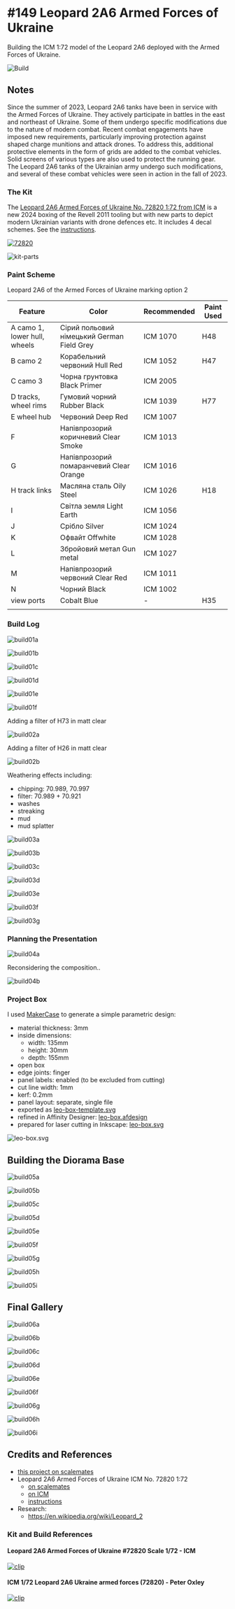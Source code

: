 # #149 Leopard 2A6 Armed Forces of Ukraine

Building the ICM 1:72 model of the Leopard 2A6 deployed with the Armed Forces of Ukraine.

![Build](./assets/Leopard2A6_build.jpg?raw=true)

## Notes

Since the summer of 2023, Leopard 2A6 tanks have been in service with the Armed Forces of Ukraine. They actively participate in battles in the east and northeast of Ukraine. Some of them undergo specific modifications due to the nature of modern combat. Recent combat engagements have imposed new requirements, particularly improving protection against shaped charge munitions and attack drones. To address this, additional protective elements in the form of grids are added to the combat vehicles. Solid screens of various types are also used to protect the running gear. The Leopard 2A6 tanks of the Ukrainian army undergo such modifications, and several of these combat vehicles were seen in action in the fall of 2023.

### The Kit

The [Leopard 2A6 Armed Forces of Ukraine No. 72820 1:72 from ICM](https://icm.com.ua/technique/leopard-2a6/)
is a new 2024 boxing of the Revell 2011 tooling but with new parts to depict modern Ukrainian variants with drone defences etc.
It includes 4 decal schemes.
See the [instructions](./assets/72820-instructions.pdf).

[![72820](./assets/72820.jpg)](https://www.scalemates.com/kits/icm-72820-leopard-2a6--1568423)

![kit-parts](./assets/72820-kit-parts.jpg?raw=true)

### Paint Scheme

Leopard 2A6 of the Armed Forces of Ukraine marking option 2

| Feature                      | Color                                      | Recommended | Paint Used |
|------------------------------|--------------------------------------------|-------------|------------|
| A camo 1, lower hull, wheels | Сірий польовий німецький German Field Grey | ICM 1070    | H48        |
| B camo 2                     | Корабельний червоний  Hull Red             | ICM 1052    | H47        |
| C camo 3                     | Чорна грунтовка  Black Primer              | ICM 2005    |            |
| D tracks, wheel rims         | Гумовий чорний  Rubber Black               | ICM 1039    | H77        |
| E wheel hub                  | Червоний  Deep Red                         | ICM 1007    |            |
| F                            | Напівпрозорий коричневий  Clear Smoke      | ICM 1013    |            |
| G                            | Напівпрозорий помаранчевий  Clear Orange   | ICM 1016    |            |
| H track links                | Масляна сталь  Oily Steel                  | ICM 1026    | H18        |
| I                            | Світла земля  Light Earth                  | ICM 1056    |            |
| J                            | Срібло  Silver                             | ICM 1024    |            |
| K                            | Офвайт  Offwhite                           | ICM 1028    |            |
| L                            | Збройовий метал  Gun metal                 | ICM 1027    |            |
| M                            | Напівпрозорий червоний  Clear Red          | ICM 1011    |            |
| N                            | Чорний  Black                              | ICM 1002    |            |
| view ports                   | Cobalt Blue                                | -           | H35        |
|                              |                                            |             |            |

### Build Log

![build01a](./assets/build01a.jpg?raw=true)

![build01b](./assets/build01b.jpg?raw=true)

![build01c](./assets/build01c.jpg?raw=true)

![build01d](./assets/build01d.jpg?raw=true)

![build01e](./assets/build01e.jpg?raw=true)

![build01f](./assets/build01f.jpg?raw=true)

Adding a filter of H73 in matt clear

![build02a](./assets/build02a.jpg?raw=true)

Adding a filter of H26 in matt clear

![build02b](./assets/build02b.jpg?raw=true)

Weathering effects including:

* chipping: 70.989, 70.997
* filter: 70.989 + 70.921
* washes
* streaking
* mud
* mud splatter

![build03a](./assets/build03a.jpg?raw=true)

![build03b](./assets/build03b.jpg?raw=true)

![build03c](./assets/build03c.jpg?raw=true)

![build03d](./assets/build03d.jpg?raw=true)

![build03e](./assets/build03e.jpg?raw=true)

![build03f](./assets/build03f.jpg?raw=true)

![build03g](./assets/build03g.jpg?raw=true)

### Planning the Presentation

![build04a](./assets/build04a.jpg?raw=true)

Reconsidering the composition..

![build04b](./assets/build04b.jpg?raw=true)

### Project Box

I used [MakerCase](https://en.makercase.com/) to generate a simple parametric design:

* material thickness: 3mm
* inside dimensions:
    * width: 135mm
    * height: 30mm
    * depth:  155mm
* open box
* edge joints: finger
* panel labels: enabled (to be excluded from cutting)
* cut line width: 1mm
* kerf: 0.2mm
* panel layout: separate, single file
* exported as [leo-box-template.svg](./assets/leo-box-template.svg)
* refined in Affinity Designer: [leo-box.afdesign](./assets/leo-box.afdesign)
* prepared for laser cutting in Inkscape: [leo-box.svg](./assets/leo-box.svg)

![leo-box.svg](./assets/leo-box.svg)

## Building the Diorama Base

![build05a](./assets/build05a.jpg?raw=true)

![build05b](./assets/build05b.jpg?raw=true)

![build05c](./assets/build05c.jpg?raw=true)

![build05d](./assets/build05d.jpg?raw=true)

![build05e](./assets/build05e.jpg?raw=true)

![build05f](./assets/build05f.jpg?raw=true)

![build05g](./assets/build05g.jpg?raw=true)

![build05h](./assets/build05h.jpg?raw=true)

![build05i](./assets/build05i.jpg?raw=true)

## Final Gallery

![build06a](./assets/build06a.jpg?raw=true)

![build06b](./assets/build06b.jpg?raw=true)

![build06c](./assets/build06c.jpg?raw=true)

![build06d](./assets/build06d.jpg?raw=true)

![build06e](./assets/build06e.jpg?raw=true)

![build06f](./assets/build06f.jpg?raw=true)

![build06g](./assets/build06g.jpg?raw=true)

![build06h](./assets/build06h.jpg?raw=true)

![build06i](./assets/build06i.jpg?raw=true)

## Credits and References

* [this project on scalemates](https://www.scalemates.com/profiles/mate.php?id=74137&p=projects&project=189422)
* Leopard 2A6 Armed Forces of Ukraine ICM No. 72820 1:72
    * [on scalemates](https://www.scalemates.com/kits/icm-72820-leopard-2a6--1568423)
    * [on ICM](https://icm.com.ua/technique/leopard-2a6/)
    * [instructions](./assets/72820-instructions.pdf)
* Research:
    * <https://en.wikipedia.org/wiki/Leopard_2>

### Kit and Build References

#### Leopard 2A6 Armed Forces of Ukraine #72820 Scale 1/72 - ICM

[![clip](https://img.youtube.com/vi/0ugECDB1THc/0.jpg)](https://www.youtube.com/watch?v=0ugECDB1THc)

#### ICM 1/72 Leopard 2A6 Ukraine armed forces (72820) - Peter Oxley

[![clip](https://img.youtube.com/vi/C8Vd9cPPZ1I/0.jpg)](https://www.youtube.com/watch?v=C8Vd9cPPZ1I)
